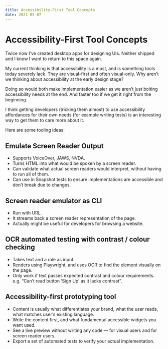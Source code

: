 ```yaml
---
title: Accessibility-First Tool Concepts
date: 2021-05-07
---
```


# Accessibility-First Tool Concepts

Twice now I’ve created desktop apps for designing UIs. Neither shipped and I know I want to return to this space again.

My current thinking is that accessibility is a must, and is something tools today severely lack. They are visual-first and often visual-only. Why aren’t we thinking about accessibility at the early design stage?

Doing so would both make implementation easier as we aren’t just bolting accessibility needs at the end. And faster too if we get it right from the beginning.

I think getting developers (tricking them almost) to use accessibility affordances for their own needs (for example writing tests) is an interesting way to get them to care more about it.

Here are some tooling ideas:

## Emulate Screen Reader Output

- Supports VoiceOver, JAWS, NVDA.
- Turns HTML into what would be spoken by a screen reader.
- Can validate what actual screen readers would interpret, without having to run all of them.
- Can use in Snapshot tests to ensure implementations are accessible and don’t break due to changes.

## Screen reader emulator as CLI

- Run with URL.
- It streams back a screen reader representation of the page.
- Actually might be useful for developers for browsing a website.


## OCR automated testing with contrast / colour checking

- Takes text and a role as input.
- Renders using Playwright, and uses OCR to find the element visually on the page.
- Only work if text passes expected contrast and colour requirements. e.g. “Can’t read button ‘Sign Up’ as it lacks contrast”.

## Accessibility-first prototyping tool

- Content is usually what differentiates your brand, what the user reads, what matches user’s existing language.
- Write the content first, and what fundamental accessible widgets you want used.
- See a live preview without writing any code — for visual users and for screen reader users.
- Export a set of automated tests to verify your actual implementation.
